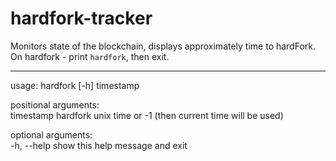 # hardfork-tracker

Monitors state of the blockchain, displays approximately  time to hardFork.
On hardfork - print `hardfork`, then exit.

---

usage: hardfork [-h] timestamp

positional arguments:  
  timestamp   hardfork unix time or -1 (then current time will be used)  

optional arguments:  
  -h, --help  show this help message and exit

